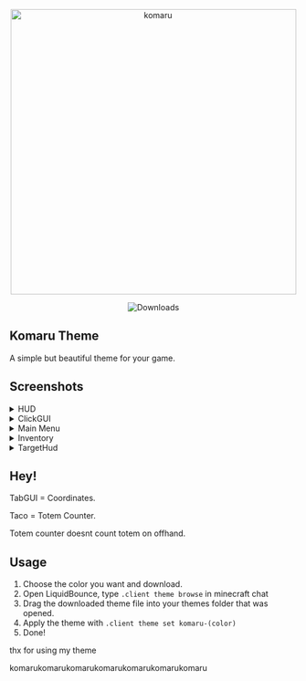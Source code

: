 <p align="center">
<img width="500" height="500" alt="komaru" src="https://github.com/user-attachments/assets/fde97b5a-d8df-4968-b7df-526ac900e7ab" />

<p align="center">
    <img src="https://img.shields.io/github/downloads/imimim24/komaru-lb/total?label=Downloads" alt="Downloads">
</p>

## Komaru Theme 
A simple but beautiful theme for your game.

## Screenshots
<details>
<summary>HUD</summary>

![image](.github/img/1.png)
</details>
<details>
<summary>ClickGUI</summary>

![image](.github/img/2.png)
</details>
<details>
<summary>Main Menu</summary>

![image](.github/img/3.png)

⬇ if you click click me ⬇

![image](.github/img/3.1.png)
</details>
<details>
<summary>Inventory</summary>

![image](.github/img/4.png)
</details>
<details>
<summary>TargetHud</summary>

![image](.github/img/5.png)
</details>

## Hey!
TabGUI = Coordinates.

Taco = Totem Counter.

Totem counter doesnt count totem on offhand.

## Usage

1. Choose the color you want and download.
2. Open LiquidBounce, type `.client theme browse` in minecraft chat
3. Drag the downloaded theme file into your themes folder that was opened.
4. Apply the theme with `.client theme set komaru-(color)`
5. Done!

thx for using my theme

komarukomarukomarukomarukomarukomarukomaru

